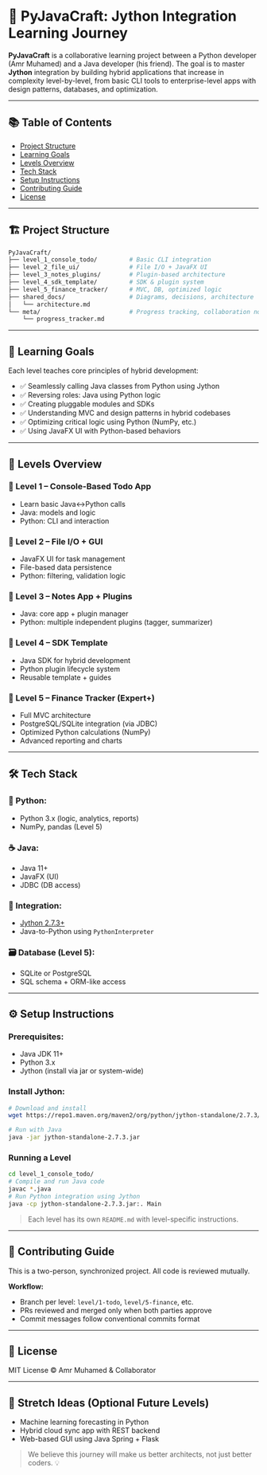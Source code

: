 # 🚀 PyJavaCraft: Jython Integration Learning Journey

**PyJavaCraft** is a collaborative learning project between a Python developer (Amr Muhamed) and a Java developer (his friend). The goal is to master **Jython** integration by building hybrid applications that increase in complexity level-by-level, from basic CLI tools to enterprise-level apps with design patterns, databases, and optimization.

---

## 📚 Table of Contents

* [Project Structure](#project-structure)
* [Learning Goals](#learning-goals)
* [Levels Overview](#levels-overview)
* [Tech Stack](#tech-stack)
* [Setup Instructions](#setup-instructions)
* [Contributing Guide](#contributing-guide)
* [License](#license)

---

## 🏗 Project Structure

```bash
PyJavaCraft/
├── level_1_console_todo/         # Basic CLI integration
├── level_2_file_ui/              # File I/O + JavaFX UI
├── level_3_notes_plugins/        # Plugin-based architecture
├── level_4_sdk_template/         # SDK & plugin system
├── level_5_finance_tracker/      # MVC, DB, optimized logic
├── shared_docs/                  # Diagrams, decisions, architecture
│   └── architecture.md
└── meta/                         # Progress tracking, collaboration notes
    └── progress_tracker.md
```

---

## 🎯 Learning Goals

Each level teaches core principles of hybrid development:

* ✅ Seamlessly calling Java classes from Python using Jython
* ✅ Reversing roles: Java using Python logic
* ✅ Creating pluggable modules and SDKs
* ✅ Understanding MVC and design patterns in hybrid codebases
* ✅ Optimizing critical logic using Python (NumPy, etc.)
* ✅ Using JavaFX UI with Python-based behaviors

---

## 🧩 Levels Overview

### 🔹 Level 1 – Console-Based Todo App

* Learn basic Java↔Python calls
* Java: models and logic
* Python: CLI and interaction

### 🔹 Level 2 – File I/O + GUI

* JavaFX UI for task management
* File-based data persistence
* Python: filtering, validation logic

### 🔹 Level 3 – Notes App + Plugins

* Java: core app + plugin manager
* Python: multiple independent plugins (tagger, summarizer)

### 🔹 Level 4 – SDK Template

* Java SDK for hybrid development
* Python plugin lifecycle system
* Reusable template + guides

### 🔹 Level 5 – Finance Tracker (Expert+)

* Full MVC architecture
* PostgreSQL/SQLite integration (via JDBC)
* Optimized Python calculations (NumPy)
* Advanced reporting and charts

---

## 🛠 Tech Stack

### 🐍 Python:

* Python 3.x (logic, analytics, reports)
* NumPy, pandas (Level 5)

### ☕ Java:

* Java 11+
* JavaFX (UI)
* JDBC (DB access)

### 🔀 Integration:

* [Jython 2.7.3+](https://www.jython.org/)
* Java-to-Python using `PythonInterpreter`

### 🗃 Database (Level 5):

* SQLite or PostgreSQL
* SQL schema + ORM-like access

---

## ⚙️ Setup Instructions

### Prerequisites:

* Java JDK 11+
* Python 3.x
* Jython (install via jar or system-wide)

### Install Jython:

```bash
# Download and install
wget https://repo1.maven.org/maven2/org/python/jython-standalone/2.7.3/jython-standalone-2.7.3.jar

# Run with Java
java -jar jython-standalone-2.7.3.jar
```

### Running a Level

```bash
cd level_1_console_todo/
# Compile and run Java code
javac *.java
# Run Python integration using Jython
java -cp jython-standalone-2.7.3.jar:. Main
```

> Each level has its own `README.md` with level-specific instructions.

---

## 🤝 Contributing Guide

This is a two-person, synchronized project. All code is reviewed mutually.

**Workflow:**

* Branch per level: `level/1-todo`, `level/5-finance`, etc.
* PRs reviewed and merged only when both parties approve
* Commit messages follow conventional commits format

---

## 📜 License

MIT License © Amr Muhamed & Collaborator

---

## 🧠 Stretch Ideas (Optional Future Levels)

* Machine learning forecasting in Python
* Hybrid cloud sync app with REST backend
* Web-based GUI using Java Spring + Flask

> We believe this journey will make us better architects, not just better coders. 💡

